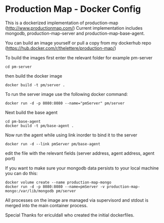 # Production Map - Docker Config

This is a dockerized implementation of production-map (http://www.productionmap.com/)
Current implementation includes mongodb, production-map-server and production-map-base-agent.

You can build an image yourself or pull a copy from my dockerhub repo (https://hub.docker.com/r/thelettere/production-map/)

To build the images first enter the relevant folder for example pm-server
```
cd pm-server
```
then build the docker image
```
docker build -t pm/server .
```

To run the server image use the following docker command:
```
docker run -d -p 8080:8080 --name="pmServer" pm/server
```

Next build the base agent
```
cd pm-base-agent
docker build -t pm/base-agent .
```

Now run the agent while using link inorder to bind it to the server
```
docker run -d --link pmServer pm/base-agent
```

edit the file with the relevant fields (server address, agent address, agent port)

If you want to make sure your mongodb data persists to your local machine you can do this:

```
docker volume create --name production-map-mongo
docker run -d -p 8080:8080 --name=pmServer -v production-map-mongo:/var/lib/mongodb pm/server
```

All processes on the image are managed via supervisord and stdout is merged into the main container process.

Special Thanks for ericuldall who created the initial dockerfiles.
